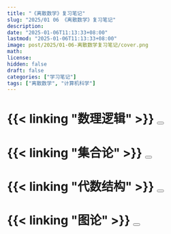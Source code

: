 ```yaml
---
title: "《离散数学》复习笔记"
slug: "2025/01 06 《离散数学》复习笔记"
description:
date: "2025-01-06T11:13:33+08:00"
lastmod: "2025-01-06T11:13:33+08:00"
image: post/2025/01-06-离散数学复习笔记/cover.png
math:
license:
hidden: false
draft: false
categories: ["学习笔记"]
tags: ["离散数学", "计算机科学"]
---
```


# {{< linking "数理逻辑" >}} <button onclick="toggleContent('content0')" id="button0"></button>
<div id="content0" style="display:none;">
{{< include "数理逻辑/index_.md" >}}
</div>


# {{< linking "集合论" >}} <button onclick="toggleContent('content1')" id="button1"></button>
<div id="content1" style="display:none;">
{{< include "集合论/index_.md" >}}
</div>

# {{< linking "代数结构" >}} <button onclick="toggleContent('content2')" id="button1"></button>
<div id="content2" style="display:none;">
{{< include "代数结构/index_.md" >}}
</div>

# {{< linking "图论" >}} <button onclick="toggleContent('content3')" id="button1"></button>
<div id="content3" style="display:none;">
{{< include "图论/index_.md" >}}
</div>

<style>
    .article-content button {
        background-color: #008CBA; /* Blue */
        border: none;
        color: white;
        padding: 10px 20px;
        text-align: center;
        text-decoration: none;
        display: inline-block;
        font-size: 14px;
        margin-left: 10px;
        cursor: pointer;
        border-radius: 5px;
        transition: background-color 0.3s ease;
        float: right; /* Align to the right */
        align-items: center;
        justify-content: center;
    }
    .article-content button:before {
        content: "显示内容";
    }
    .article-content button:after {
        content: "隐藏内容";
        display: none;
    }
    .article-content button.active {
        background-color: #FF9800; /* Orange when active */
    }
    .article-content button.active:before {
        display: none;
    }
    .article-content button.active:after {
        display: inline;
    }
    .article-content button:hover {
        background-color: #005f73; /* Darker blue on hover */
    }
    .article-content button.active:hover {
        background-color: #EF6C00; /* Darker orange on hover when active */
    }
</style>

<script>
    function toggleContent(id) {
        var content = document.getElementById(id);
        var button = document.querySelector(`#button${id.slice(-1)}`);
        if (content.style.display === "none") {
            content.style.display = "block";
            button.classList.add('active');
        } else {
            content.style.display = "none";
            button.classList.remove('active');
        }
    }
</script>
